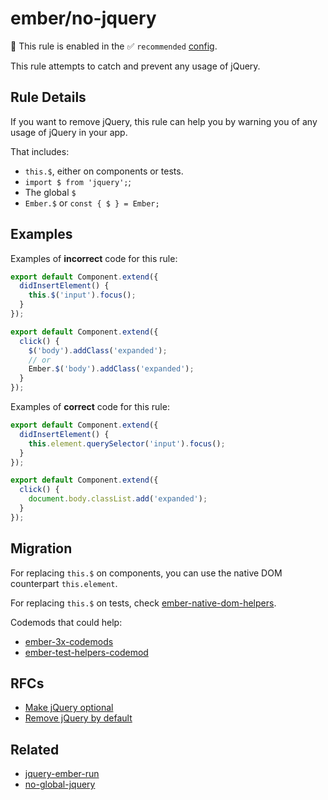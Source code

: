 # ember/no-jquery

💼 This rule is enabled in the ✅ `recommended` [config](https://github.com/ember-cli/eslint-plugin-ember#-configurations).

<!-- end auto-generated rule header -->

This rule attempts to catch and prevent any usage of jQuery.

## Rule Details

If you want to remove jQuery, this rule can help you by warning you of any usage of jQuery in your app.

That includes:

- `this.$`, either on components or tests.
- `import $ from 'jquery';`;
- The global `$`
- `Ember.$` or `const { $ } = Ember;`

## Examples

Examples of **incorrect** code for this rule:

```js
export default Component.extend({
  didInsertElement() {
    this.$('input').focus();
  }
});
```

```js
export default Component.extend({
  click() {
    $('body').addClass('expanded');
    // or
    Ember.$('body').addClass('expanded');
  }
});
```

Examples of **correct** code for this rule:

```js
export default Component.extend({
  didInsertElement() {
    this.element.querySelector('input').focus();
  }
});
```

```js
export default Component.extend({
  click() {
    document.body.classList.add('expanded');
  }
});
```

## Migration

For replacing `this.$` on components, you can use the native DOM counterpart `this.element`.

For replacing `this.$` on tests, check [ember-native-dom-helpers](https://github.com/cibernox/ember-native-dom-helpers).

Codemods that could help:

- [ember-3x-codemods](https://github.com/ember-codemods/ember-3x-codemods)
- [ember-test-helpers-codemod](https://github.com/ember-codemods/ember-test-helpers-codemod)

## RFCs

- [Make jQuery optional](https://github.com/emberjs/rfcs/blob/master/text/0294-optional-jquery.md)
- [Remove jQuery by default](https://github.com/emberjs/rfcs/blob/master/text/0386-remove-jquery.md)

## Related

- [jquery-ember-run](https://github.com/ember-cli/eslint-plugin-ember/tree/master/docs/rules/jquery-ember-run.md)
- [no-global-jquery](https://github.com/ember-cli/eslint-plugin-ember/tree/master/docs/rules/no-global-jquery.md)
